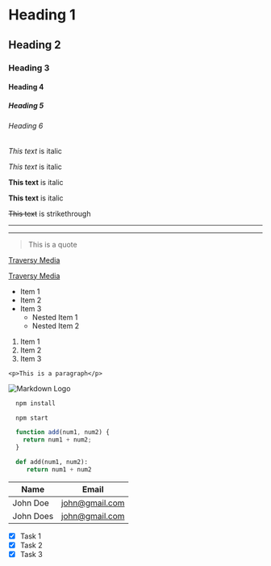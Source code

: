 <!-- Headings -->
# Heading 1
## Heading 2
### Heading 3
#### Heading 4
##### Heading 5
###### Heading 6

<!-- Italics -->
*This text* is italic

_This text_ is italic 

<!-- Strong -->
**This text** is italic

__This text__ is italic

<!-- Strikethrough -->
~~This text~~ is strikethrough

<!-- Horinzontal Rule -->

---
___

<!-- Blockquote -->
> This is a quote

<!-- Links -->
[Traversy Media](http://www.traversymedia.com)

[Traversy Media](http://www.traversymedia.com "Traversy Media")

<!-- UL -->
* Item 1
* Item 2
* Item 3
  * Nested Item 1
  * Nested Item 2

<!-- OL -->
1. Item 1
1. Item 2
1. Item 3

<!-- Inline Code Block -->
`<p>This is a paragraph</p>`

<!-- Images -->
![Markdown Logo](https://markdown-here.com/img/icon256.png)

<!-- Github Markdowm -->

<!-- Code Blocks -->
```bash
  npm install

  npm start
```

```javascript
  function add(num1, num2) {
    return num1 + num2;
  }
```

```python
  def add(num1, num2):
     return num1 + num2
```

<!-- Tables --> 
| Name      | Email          |
| --------- | -------------- |
| John Doe  | john@gmail.com |
| John Does | john@gmail.com |

<!-- Task Lists -->

* [x] Task 1
* [x] Task 2
* [x] Task 3